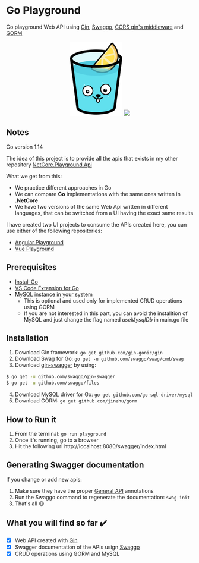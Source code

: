 # Go Playground
Go playground Web API using [Gin](https://github.com/gin-gonic/gin), [Swaggo](https://github.com/swaggo/gin-swagger), [CORS gin's middleware](https://github.com/gin-contrib/cors) and [GORM](https://gorm.io/)

<p align="center">
  <img height="200" src="https://raw.githubusercontent.com/gin-gonic/logo/master/color.png">
  <img height="200" src="https://avatars0.githubusercontent.com/u/29616670?s=400&v=4">
</p>

## Notes
Go version 1.14

The idea of this project is to provide all the apis that exists in my other repository [NetCore.Playground.Api](https://github.com/joacod/NetCore.Playground.Api)

What we get from this:
- We practice different approaches in Go
- We can compare **Go** implementations with the same ones written in **.NetCore**
- We have two versions of the same Web Api written in different languages, that can be switched from a UI having the exact same results

I have created two UI projects to consume the APIs created here, you can use either of the following repositories:
- [Angular Playground](https://github.com/joacod/angular-playground-ui)
- [Vue Playground](https://github.com/joacod/vue-playground-ui)

## Prerequisites
- [Install Go](https://golang.org/)
- [VS Code Extension for Go](https://github.com/microsoft/vscode-go)
- [MySQL instance in your system](https://www.mysql.com/)
    - This is optional and used only for implemented CRUD operations using GORM
    - If you are not interested in this part, you can avoid the installtion of MySQL and just change the flag named *useMysqlDb* in main.go file

## Installation
1. Download Gin framework: `go get github.com/gin-gonic/gin`
2. Download Swag for Go: `go get -u github.com/swaggo/swag/cmd/swag`
3. Download [gin-swagger](https://github.com/swaggo/gin-swagger) by using:
```sh
$ go get -u github.com/swaggo/gin-swagger
$ go get -u github.com/swaggo/files
```
4. Download MySQL driver for Go: `go get github.com/go-sql-driver/mysql`
5. Download GORM: `go get github.com/jinzhu/gorm`

## How to Run it
1. From the terminal: `go run playground`
2. Once it's running, go to a browser
3. Hit the following url http://localhost:8080/swagger/index.html

## Generating Swagger documentation
If you change or add new apis:
1. Make sure they have the proper [General API](https://github.com/swaggo/swag/blob/master/README.md#general-api-info) annotations
2. Run the Swaggo command to regenerate the documentation: `swag init`
3. That's all :smiley:

## What you will find so far :heavy_check_mark:
- [x] Web API created with [Gin](https://github.com/gin-gonic/gin)
- [x] Swagger documentation of the APIs usign [Swaggo](https://github.com/swaggo/gin-swagger)
- [x] CRUD operations using GORM and MySQL
